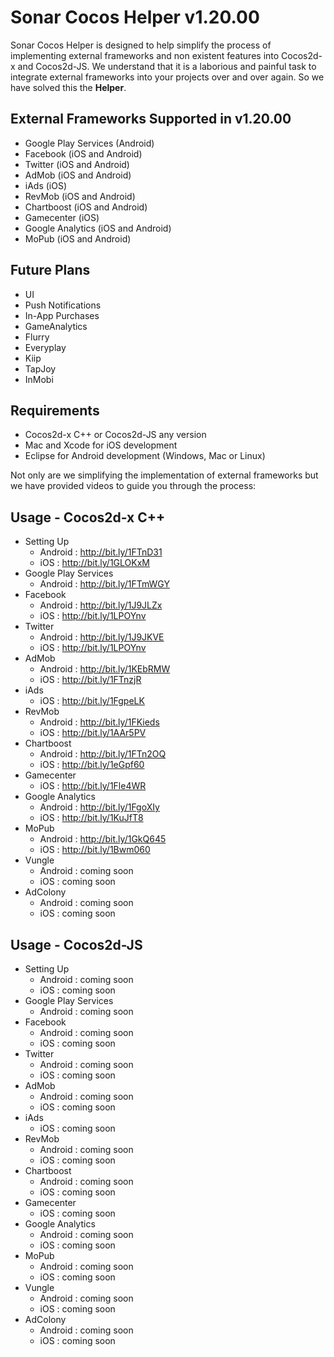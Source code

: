 # Sonar Cocos Helper v1.20.00

Sonar Cocos Helper is designed to help simplify the process of implementing external frameworks and non existent features into Cocos2d-x and Cocos2d-JS. We understand that it is a laborious and painful task to integrate external frameworks into your projects over and over again. So we have solved this the <strong>Helper</strong>.

External Frameworks Supported in v1.20.00
------------------------------------------
* Google Play Services (Android)<br />
* Facebook (iOS and Android)<br />
* Twitter (iOS and Android)<br />
* AdMob (iOS and Android)<br />
* iAds (iOS)<br />
* RevMob (iOS and Android)<br />
* Chartboost (iOS and Android)<br />
* Gamecenter (iOS)<br />
* Google Analytics (iOS and Android)<br />
* MoPub (iOS and Android)<br />

Future Plans
------------------------------------------
* UI<br />
* Push Notifications<br />
* In-App Purchases<br />
* GameAnalytics<br />
* Flurry<br />
* Everyplay<br />
* Kiip<br />
* TapJoy<br />
* InMobi<br />

Requirements
------------------------------------------
* Cocos2d-x C++ or Cocos2d-JS any version
* Mac and Xcode for iOS development
* Eclipse for Android development (Windows, Mac or Linux)

Not only are we simplifying the implementation of external frameworks but we have provided videos to guide you through the process:<br />

Usage - Cocos2d-x C++
------------------------------------------
* Setting Up<br />
	- Android : http://bit.ly/1FTnD31<br />
	- iOS : http://bit.ly/1GLOKxM<br />
* Google Play Services<br />
	- Android : http://bit.ly/1FTmWGY<br />
* Facebook<br />
	- Android : http://bit.ly/1J9JLZx<br />
	- iOS : http://bit.ly/1LPOYnv<br />
* Twitter<br />
	- Android : http://bit.ly/1J9JKVE<br />
	- iOS : http://bit.ly/1LPOYnv<br />
* AdMob<br />
	- Android : http://bit.ly/1KEbRMW<br />
	- iOS : http://bit.ly/1FTnzjR<br />
* iAds<br />
	- iOS : http://bit.ly/1FgpeLK<br />
* RevMob<br />
	- Android : http://bit.ly/1FKieds<br />
	- iOS : http://bit.ly/1AAr5PV<br />
* Chartboost<br />
	- Android : http://bit.ly/1FTn2OQ<br />
	- iOS : http://bit.ly/1eGpf60<br />
* Gamecenter<br />
	- iOS : http://bit.ly/1Fle4WR<br />
* Google Analytics<br />
	- Android : http://bit.ly/1FgoXIy<br />
	- iOS : http://bit.ly/1KuJfT8<br />
* MoPub<br />
	- Android : http://bit.ly/1GkQ645<br />
	- iOS : http://bit.ly/1Bwm060<br />
* Vungle<br />
	- Android : coming soon<br />
	- iOS : coming soon<br />
* AdColony<br />
	- Android : coming soon<br />
	- iOS : coming soon<br />

Usage - Cocos2d-JS
------------------------------------------
* Setting Up<br />
	- Android : coming soon<br />
	- iOS : coming soon<br />
* Google Play Services<br />
	- Android : coming soon<br />
* Facebook<br />
	- Android : coming soon<br />
	- iOS : coming soon<br />
* Twitter<br />
	- Android : coming soon<br />
	- iOS : coming soon<br />
* AdMob<br />
	- Android : coming soon<br />
	- iOS : coming soon<br />
* iAds<br />
	- iOS : coming soon<br />
* RevMob<br />
	- Android : coming soon<br />
	- iOS : coming soon<br />
* Chartboost<br />
	- Android : coming soon<br />
	- iOS : coming soon<br />
* Gamecenter<br />
	- iOS : coming soon<br />
* Google Analytics<br />
	- Android : coming soon<br />
	- iOS : coming soon<br />
* MoPub<br />
	- Android : coming soon<br />
	- iOS : coming soon<br />
* Vungle<br />
	- Android : coming soon<br />
	- iOS : coming soon<br />
* AdColony<br />
	- Android : coming soon<br />
	- iOS : coming soon<br />
